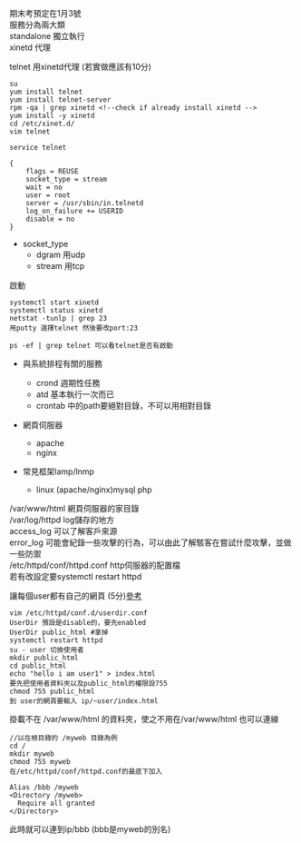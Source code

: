 期末考預定在1月3號  
服務分為兩大類  
standalone  獨立執行  
xinetd  代理  

telnet 用xinetd代理 (若實做應該有10分)
```
su
yum install telnet
yum install telnet-server
rpm -qa | grep xinetd <!--check if already install xinetd -->
yum install -y xinetd
cd /etc/xinet.d/
vim telnet
```
```
service telnet

{
    flags = REUSE
    socket_type = stream
    wait = no
    user = root
    server = /usr/sbin/in.telnetd
    log_on_failure += USERID
    disable = no
}
```
* socket_type   
  * dgram 用udp  
  * stream 用tcp

啟動
```
systemctl start xinetd
systemctl status xinetd
netstat -tunlp | grep 23
用putty 選擇telnet 然後要改port:23

ps -ef | grep telnet 可以看telnet是否有啟動
```
* 與系統排程有關的服務
  * crond 週期性任務
  * atd 基本執行一次而已
  * crontab 中的path要絕對目錄，不可以用相對目錄

* 網頁伺服器
   * apache
   * nginx
* 常見框架lamp/lnmp
   * linux (apache/nginx)mysql php

/var/www/html 網頁伺服器的家目錄  
/var/log/httpd log儲存的地方  
access_log 可以了解客戶來源  
error_log 可能會紀錄一些攻擊的行為，可以由此了解駭客在嘗試什麼攻擊，並做一些防禦  
/etc/httpd/conf/httpd.conf http伺服器的配置檔  
若有改設定要systemctl restart httpd  

讓每個user都有自己的網頁 (5分)[參考](https://www.ltsplus.com/apache/rhel-centos-7-enable-userdir)  
```
vim /etc/httpd/conf.d/userdir.conf   
UserDir 預設是disable的，要先enabled  
UserDir public_html #拿掉  
systemctl restart httpd  
su - user 切換使用者  
mkdir public_html  
cd public_html  
echo "hello i am user1" > index.html  
要先把使用者資料夾以及public_html的權限設755  
chmod 755 public_html  
到 user的網頁要輸入 ip/~user/index.html
```
掛載不在 /var/www/html 的資料夾，使之不用在/var/www/html 也可以連線  
```
//以在根目錄的 /myweb 目錄為例  
cd /
mkdir myweb
chmod 755 myweb
在/etc/httpd/conf/httpd.conf的最底下加入
```
```
Alias /bbb /myweb     
<Directory /myweb>
  Require all granted
</Directory>
```
此時就可以連到ip/bbb (bbb是myweb的別名)